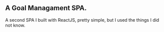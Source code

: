 ## A Goal Managament SPA.

A second SPA I built with ReactJS, pretty simple, but I used the things I did not know.
